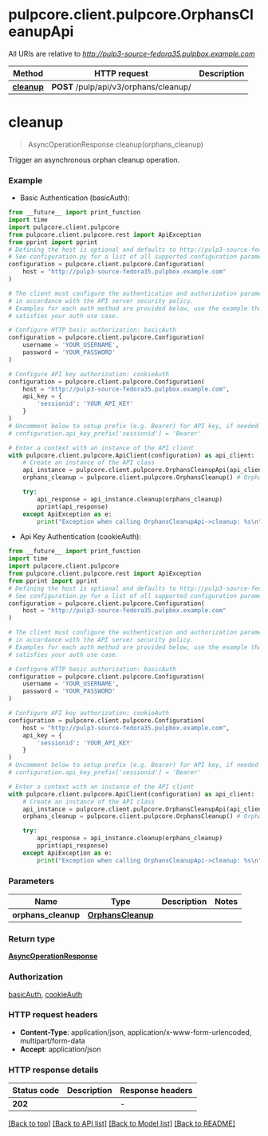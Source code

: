 # pulpcore.client.pulpcore.OrphansCleanupApi

All URIs are relative to *http://pulp3-source-fedora35.pulpbox.example.com*

Method | HTTP request | Description
------------- | ------------- | -------------
[**cleanup**](OrphansCleanupApi.md#cleanup) | **POST** /pulp/api/v3/orphans/cleanup/ | 


# **cleanup**
> AsyncOperationResponse cleanup(orphans_cleanup)



Trigger an asynchronous orphan cleanup operation.

### Example

* Basic Authentication (basicAuth):
```python
from __future__ import print_function
import time
import pulpcore.client.pulpcore
from pulpcore.client.pulpcore.rest import ApiException
from pprint import pprint
# Defining the host is optional and defaults to http://pulp3-source-fedora35.pulpbox.example.com
# See configuration.py for a list of all supported configuration parameters.
configuration = pulpcore.client.pulpcore.Configuration(
    host = "http://pulp3-source-fedora35.pulpbox.example.com"
)

# The client must configure the authentication and authorization parameters
# in accordance with the API server security policy.
# Examples for each auth method are provided below, use the example that
# satisfies your auth use case.

# Configure HTTP basic authorization: basicAuth
configuration = pulpcore.client.pulpcore.Configuration(
    username = 'YOUR_USERNAME',
    password = 'YOUR_PASSWORD'
)

# Configure API key authorization: cookieAuth
configuration = pulpcore.client.pulpcore.Configuration(
    host = "http://pulp3-source-fedora35.pulpbox.example.com",
    api_key = {
        'sessionid': 'YOUR_API_KEY'
    }
)
# Uncomment below to setup prefix (e.g. Bearer) for API key, if needed
# configuration.api_key_prefix['sessionid'] = 'Bearer'

# Enter a context with an instance of the API client
with pulpcore.client.pulpcore.ApiClient(configuration) as api_client:
    # Create an instance of the API class
    api_instance = pulpcore.client.pulpcore.OrphansCleanupApi(api_client)
    orphans_cleanup = pulpcore.client.pulpcore.OrphansCleanup() # OrphansCleanup | 

    try:
        api_response = api_instance.cleanup(orphans_cleanup)
        pprint(api_response)
    except ApiException as e:
        print("Exception when calling OrphansCleanupApi->cleanup: %s\n" % e)
```

* Api Key Authentication (cookieAuth):
```python
from __future__ import print_function
import time
import pulpcore.client.pulpcore
from pulpcore.client.pulpcore.rest import ApiException
from pprint import pprint
# Defining the host is optional and defaults to http://pulp3-source-fedora35.pulpbox.example.com
# See configuration.py for a list of all supported configuration parameters.
configuration = pulpcore.client.pulpcore.Configuration(
    host = "http://pulp3-source-fedora35.pulpbox.example.com"
)

# The client must configure the authentication and authorization parameters
# in accordance with the API server security policy.
# Examples for each auth method are provided below, use the example that
# satisfies your auth use case.

# Configure HTTP basic authorization: basicAuth
configuration = pulpcore.client.pulpcore.Configuration(
    username = 'YOUR_USERNAME',
    password = 'YOUR_PASSWORD'
)

# Configure API key authorization: cookieAuth
configuration = pulpcore.client.pulpcore.Configuration(
    host = "http://pulp3-source-fedora35.pulpbox.example.com",
    api_key = {
        'sessionid': 'YOUR_API_KEY'
    }
)
# Uncomment below to setup prefix (e.g. Bearer) for API key, if needed
# configuration.api_key_prefix['sessionid'] = 'Bearer'

# Enter a context with an instance of the API client
with pulpcore.client.pulpcore.ApiClient(configuration) as api_client:
    # Create an instance of the API class
    api_instance = pulpcore.client.pulpcore.OrphansCleanupApi(api_client)
    orphans_cleanup = pulpcore.client.pulpcore.OrphansCleanup() # OrphansCleanup | 

    try:
        api_response = api_instance.cleanup(orphans_cleanup)
        pprint(api_response)
    except ApiException as e:
        print("Exception when calling OrphansCleanupApi->cleanup: %s\n" % e)
```

### Parameters

Name | Type | Description  | Notes
------------- | ------------- | ------------- | -------------
 **orphans_cleanup** | [**OrphansCleanup**](OrphansCleanup.md)|  | 

### Return type

[**AsyncOperationResponse**](AsyncOperationResponse.md)

### Authorization

[basicAuth](../README.md#basicAuth), [cookieAuth](../README.md#cookieAuth)

### HTTP request headers

 - **Content-Type**: application/json, application/x-www-form-urlencoded, multipart/form-data
 - **Accept**: application/json

### HTTP response details
| Status code | Description | Response headers |
|-------------|-------------|------------------|
**202** |  |  -  |

[[Back to top]](#) [[Back to API list]](../README.md#documentation-for-api-endpoints) [[Back to Model list]](../README.md#documentation-for-models) [[Back to README]](../README.md)

